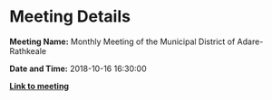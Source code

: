 # Meeting Details

**Meeting Name:** Monthly Meeting of the Municipal District of Adare-Rathkeale

**Date and Time:** 2018-10-16 16:30:00

**<a href="https://www.limerick.ie/council/whats-on/monthly-meeting-municipal-district-adare-rathkeale-40" target="_blank">Link to meeting</a>**
